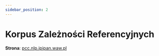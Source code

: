 ```yaml
---
sidebar_position: 2
---
```


# Korpus Zależności Referencyjnych


__Strona__: [pcc.nlp.ipipan.waw.pl](http://pcc.nlp.ipipan.waw.pl/)
